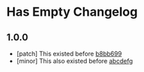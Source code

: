 # Has Empty Changelog

## 1.0.0

- [patch] This existed before [b8bb699](https://bitbucket.org/atlassian/atlaskit-mk-2/commits/b8bb699)
- [minor] This also existed before [abcdefg](https://bitbucket.org/atlassian/atlaskit-mk-2/commits/abcdefg)
